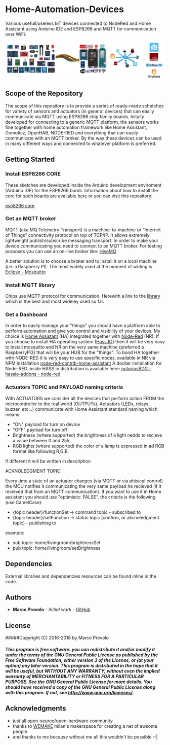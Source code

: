 # Home-Automation-Devices
Various usefull/useless IoT devices connected to NodeRed and Home Assistant using Arduino IDE and ESP8266 and MQTT for communication over WiFi.

![](main_framework.png)

## Scope of the Repository
The scope of this repository is to provide a series of ready-made schetches for variety of sensors and actuators (in general devices) that can easily communicate via MQTT using ESP8266 chip family boards. Initally developed for connecting to a generic MQTT platform, the sensors works fine together with home automation framework like Home Assistant, Domoticz, OpenHAB, NODE-RED and everything that can easily communicate with an MQTT broker.
By the way these devices can be used in many different ways and connected to whatever platform is preferred.

## Getting Started
### Install ESP8266 CORE
These sketches are developed inside the Arduino development enviroment (Arduino IDE) for the ESP8266 bords. Information about how to install the core for such boards are available [here](https://arduino-esp8266.readthedocs.io/en/2.4.0/) or you can visit this repository:

  [esp8266 core](https://github.com/esp8266/Arduino)

### Get an MQTT broker
MQTT (aka MQ Telemetry Transport) is a machine-to-machine or “Internet of Things” connectivity protocol on top of TCP/IP. It allows extremely lightweight publish/subscribe messaging transport.
In order to make your device communicating you need to connect to an MQTT broker. For testing purposes you can use an on-line broker like: [HiveMQ](http://www.hivemq.com/demos/websocket-client/)

A better solution is to choose a broker and to install it on a local machine (i.e. a Raspberry PI).
The most widely used at the moment of writing is [Eclipse - Mosquitto](https://mosquitto.org/)

### Install MQTT library
Chips use MQTT protocol for communication. Herewith a link to the [library](https://github.com/knolleary/pubsubclient) which is the best and most wideley used so far.

### Get a Dashboard
In order to easily manage your "things" you should have a platform able to perform automation and give you control and visibility of your devices.
My choice is [Home Assistant](https://home-assistant.io/) (HA) integrated together with [Node-Red](https://nodered.org/) (NR).
If you choose to install HA operating system ([Hass.IO](https://home-assistant.io/hassio/)) then it will be very easy to install mosquitto and NR on the very same machine (preferred a RaspberryPi3) that will be your HUB for the "things".
To bond HA together with NODE-RED it is very easy to use specific nodes, available in NR via NPM installation [node-red-contrib-home-assistant](https://flows.nodered.org/node/node-red-contrib-home-assistant)
A docker installation for Node-RED inside HASS.io distribution is available here:
[notoriusBDG - hassio-addons - node-red](https://github.com/notoriousbdg/hassio-addons/tree/master/node-red)


### Actuators TOPIC and PAYLOAD naming criteria
With ACTUATORS we consider all the devices that perform action FROM the microcontroller to the real world (OUTPUTs). Actuators (LEDs,  relays, buzzer, etc...) communicate with Home Assistant standard naming which means:

- "ON" payload for turn on device
- "OFF" payload for turn off
- Brightness (where supported) the brightness of a light nedds to recieve a value between 0 and 255
- RGB lights (where supported) the color of a lamp is expressed in ad RGB format like following R,G,B

If different it will be written in description

 ACKNOLEDGMENT TOPIC:
 
 Every time a state of an actuator changes (via MQTT or via phisical control) the MCU notifies it communicating the very same payload he recieved (if it recieved that from an MQTT communication). If you want to use it in Home assistant you should use "optimistic: FALSE".
 the criteria is the following (use CamelCase):

 - {topic header}/functionSet -> command topic - subscribed to
 - {topic header}/setFunction -> status topic (confirm, or akcnoledgment topic) - publishing to

example:
 - sub topic: home/livingroom/brightnessSet
 - pub topic: home/livingroom/setBrightness

## Dependencies 
External libraries and dependencies resources can be found inline in the code.

## Authors
* **Marco Provolo** - *Initial work* - [GitHub](https://github.com/marcoprovolo)

## License
#####Copyright (C) 2016-2018 by Marco Provolo 
##### This program is free software: you can redistribute it and/or modify it under the terms of the GNU General Public License as published by the Free Software Foundation, either version 3 of the License, or (at your option) any later version.  This program is distributed in the hope that it will be useful, but WITHOUT ANY WARRANTY; without even the implied warranty of MERCHANTABILITY or FITNESS FOR A PARTICULAR PURPOSE. See the GNU General Public License for more details. You should have received a copy of the GNU General Public License along with this program. If not, see http://www.gnu.org/licenses/.

## Acknowledgments
* just all open-source/open-hardware community
* thanks to [WEMAKE](http://wemake.cc/) milan's makerspace for creating a net of awsome people
* and thanks to me because without me all this wouldn't be possible :-|
